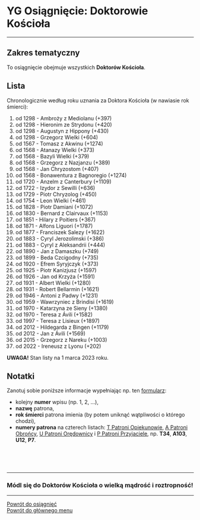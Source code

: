# <span class="status status-list"><span class="status status-list">YG</span> Osiągnięcie: Doktorowie Kościoła</span>
---
## Zakres tematyczny
To osiągnięcie obejmuje wszystkich **Doktorów Kościoła**.
## Lista
Chronologicznie według roku uznania za Doktora Kościoła (w nawiasie rok śmierci):
1. od 1298 - Ambroży z Mediolanu (+397)
1. od 1298 - Hieronim ze Strydonu (+420)
1. od 1298 - Augustyn z Hippony (+430)
1. od 1298 - Grzegorz Wielki (+604)
1. od 1567 - Tomasz z Akwinu (+1274)
1. od 1568 - Atanazy Wielki (+373)
1. od 1568 - Bazyli Wielki (+379)
1. od 1568 - Grzegorz z Nazjanzu (+389)
1. od 1568 - Jan Chryzostom (+407)
1. od 1568 - Bonawentura z Bagnoregio (+1274)
1. od 1720 - Anzelm z Canterbury (+1109)
1. od 1722 - Izydor z Sewilli (+636)
1. od 1729 - Piotr Chryzolog (+450)
1. od 1754 - Leon Wielki (+461)
1. od 1828 - Piotr Damiani (+1072)
1. od 1830 - Bernard z Clairvaux (+1153)
1. od 1851 - Hilary z Poitiers (+367)
1. od 1871 - Alfons Liguori (+1787)
1. od 1877 - Franciszek Salezy (+1622)
1. od 1883 - Cyryl Jerozolimski (+386)
1. od 1883 - Cyryl z Aleksandrii (+444)
1. od 1890 - Jan z Damaszku (+749)
1. od 1899 - Beda Czcigodny (+735)
1. od 1920 - Efrem Syryjczyk (+373)
1. od 1925 - Piotr Kanizjusz (+1597)
1. od 1926 - Jan od Krzyża (+1591)
1. od 1931 - Albert Wielki (+1280)
1. od 1931 - Robert Bellarmin (+1621)
1. od 1946 - Antoni z Padwy (+1231)
1. od 1959 - Wawrzyniec z Brindisi (+1619)
1. od 1970 - Katarzyna ze Sieny (+1380)
1. od 1970 - Teresa z Ávili (+1582)
1. od 1997 - Teresa z Lisieux (+1897)
1. od 2012 - Hildegarda z Bingen (+1179)
1. od 2012 - Jan z Ávili (+1569)
1. od 2015 - Grzegorz z Nareku (+1003)
1. od 2022 - Ireneusz z Lyonu (+202)

**UWAGA!** Stan listy na 1 marca 2023 roku.
## Notatki
Zanotuj sobie poniższe informacje wypełniając np. ten [formularz](../../pl/pdf/lista_v1_yg_doktorowie_kosciola.pdf):
- kolejny **numer** wpisu (np. 1, 2, ...),
- **nazwę** patrona,
- **rok śmierci** patrona imienia (by potem uniknąć wątpliwości o którego chodzi),
- **numery patrona** na czterech listach: [<span class="status status-list"><span class="status status-yellow">T</span> Patroni Opiekunowie</span>](patroni_opiekunowie.md), [<span class="status status-list"><span class="status status-blue">A</span> Patroni Obrońcy</span>](patroni_obroncy.md), [<span class="status status-list"><span class="status status-red">U</span> Patroni Orędownicy</span>](patroni_oredownicy.md) i [<span class="status status-list"><span class="status status-white">P</span> Patroni Przyjaciele</span>](patroni_przyjaciele.md), np. **T34**, **A103**, **U12**, **P7**.
<br />
<br />
<br />

---
### Módl się do Doktorów Kościoła o wielką mądrość i roztropność!

---
[Powrót do osiągnięć](jak_zdobywac_osiagniecia.md)  
[Powrót do głównego menu](index.md)
